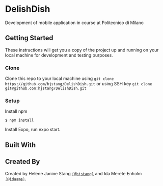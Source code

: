 # DelishDish
Development of mobile application in course at Politecnico di Milano

## Getting Started
These instructions will get you a copy of the project up and running on your local machine for development and testing purposes.

### Clone
Clone this repo to your local machine using 
```git clone https://github.com/hjstang/DelishDish.git```
or using SSH key
```git clone git@github.com:hjstang/DelishDish.git```

### Setup
Install npm
```
$ npm install 
```

Install Expo, run expo start.

## Built With

## Created By
Created by Helene Janine Stang <a href="https://github.com/hjstang" target="_blank">`(@hjstang)`</a> and Ida Merete Enholm <a href="https://github.com/idaame" target="_blank">`(@idaame)`</a>.
